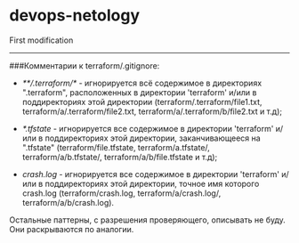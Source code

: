 # devops-netology

First modification
___
###Комментарии к terraform/.gitignore:
- *&ast;&ast;/.terraform/&ast;* - игнорируется всё содержимое в
директориях ".terraform", расположенных в директории 'terraform'
и/или в поддиректориях этой директории
(terraform/.terraform/file1.txt, terraform/a/.terraform/file2.txt, 
terraform/a/.terraform/b/file2.txt и т.д);

- *&ast;.tfstate* - игнорируется все содержимое в директории 
'terraform' и/или в поддиректориях этой директории, заканчивающееся на ".tfstate" 
(terraform/file.tfstate, terraform/a.tfstate/, 
terraform/a/b.tfstate/, terraform/a/b/file.tfstate и т.д);

- *crash.log* - игнорируется все содержимое в директории 'terraform'
и/или в поддиректориях этой директории, точное имя которого 
crash.log (terraform/crash.log, terraform/a/crash.log/, 
terraform/a/b/crash.log).

Остальные паттерны, с разрешения проверяющего, описывать не буду.
Они раскрываются по аналогии.